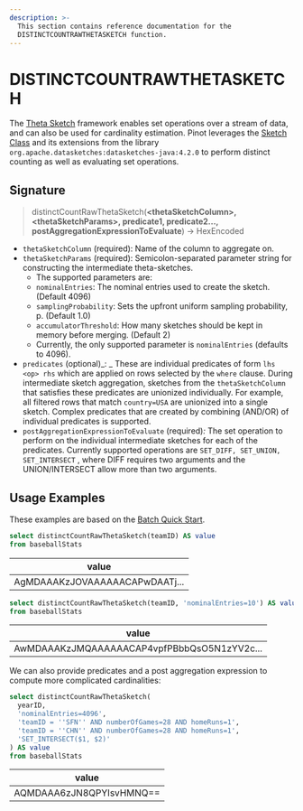 ```yaml
---
description: >-
  This section contains reference documentation for the
  DISTINCTCOUNTRAWTHETASKETCH function.
---
```


# DISTINCTCOUNTRAWTHETASKETCH

The [Theta Sketch](https://datasketches.apache.org/docs/Theta/ThetaSketchFramework.html) framework enables set operations over a stream of data, and can also be used for cardinality estimation. Pinot leverages the [Sketch Class](https://github.com/apache/datasketches-java/blob/master/src/main/java/org/apache/datasketches/theta/Sketch.java) and its extensions from the library `org.apache.datasketches:datasketches-java:4.2.0` to perform distinct counting as well as evaluating set operations.

## Signature

> distinctCountRawThetaSketch(**\<thetaSketchColumn>, \<thetaSketchParams>, predicate1, predicate2..., postAggregationExpressionToEvaluate**) -> HexEncoded

* `thetaSketchColumn` (required): Name of the column to aggregate on.
* `thetaSketchParams` (required): Semicolon-separated parameter string for constructing the intermediate theta-sketches.
  * The supported parameters are:
   * `nominalEntries`: The nominal entries used to create the sketch. (Default 4096)
   * `samplingProbability`: Sets the upfront uniform sampling probability, p. (Default 1.0)
   * `accumulatorThreshold`: How many sketches should be kept in memory before merging. (Default 2)
  * Currently, the only supported parameter is `nominalEntries` (defaults to 4096).
* `predicates` (optional)\_: \_ These are individual predicates of form `lhs <op> rhs` which are applied on rows selected by the `where` clause. During intermediate sketch aggregation, sketches from the `thetaSketchColumn` that satisfies these predicates are unionized individually. For example, all filtered rows that match `country=USA` are unionized into a single sketch. Complex predicates that are created by combining (AND/OR) of individual predicates is supported.
* `postAggregationExpressionToEvaluate` (required)_:_ The set operation to perform on the individual intermediate sketches for each of the predicates. Currently supported operations are `SET_DIFF, SET_UNION, SET_INTERSECT` , where DIFF requires two arguments and the UNION/INTERSECT allow more than two arguments.

## Usage Examples

These examples are based on the [Batch Quick Start](../../basics/getting-started/quick-start.md#batch).

```sql
select distinctCountRawThetaSketch(teamID) AS value
from baseballStats 
```

| value                          |
| ------------------------------ |
| AgMDAAAKzJOVAAAAAACAPwDAATj... |

```sql
select distinctCountRawThetaSketch(teamID, 'nominalEntries=10') AS value
from baseballStats
```

| value                                       |
| ------------------------------------------- |
| AwMDAAAKzJMQAAAAAACAP4vpfPBbbQsO5N1zYV2c... |

We can also provide predicates and a post aggregation expression to compute more complicated cardinalities:

```sql
select distinctCountRawThetaSketch(
  yearID, 
  'nominalEntries=4096', 
  'teamID = ''SFN'' AND numberOfGames=28 AND homeRuns=1',
  'teamID = ''CHN'' AND numberOfGames=28 AND homeRuns=1',
  'SET_INTERSECT($1, $2)'
) AS value
from baseballStats 
```

| value                    |
| ------------------------ |
| AQMDAAA6zJN8QPYIsvHMNQ== |
